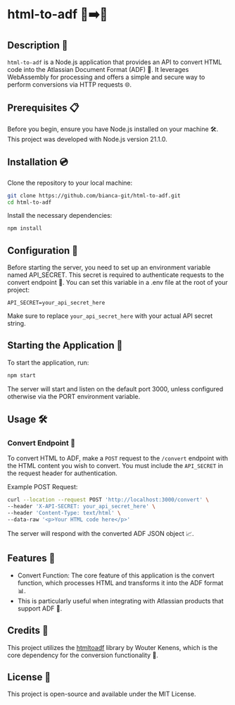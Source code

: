 # html-to-adf 📄➡️🔀
## Description 📝
`html-to-adf` is a Node.js application that provides an API to convert HTML code into the Atlassian Document Format (ADF) 🔄. It leverages WebAssembly for processing and offers a simple and secure way to perform conversions via HTTP requests 🌐.

## Prerequisites 📋
Before you begin, ensure you have Node.js installed on your machine 🛠️. This project was developed with Node.js version 21.1.0.

## Installation 💿
Clone the repository to your local machine:
```bash
git clone https://github.com/bianca-git/html-to-adf.git
cd html-to-adf
```
Install the necessary dependencies:
```bash
npm install
```

## Configuration 🔧
Before starting the server, you need to set up an environment variable named API_SECRET. This secret is required to authenticate requests to the convert endpoint 🔑. You can set this variable in a .env file at the root of your project:
```plaintext
API_SECRET=your_api_secret_here
```
Make sure to replace `your_api_secret_here` with your actual API secret string.

## Starting the Application 🚀
To start the application, run:
```bash
npm start
```
The server will start and listen on the default port 3000, unless configured otherwise via the PORT environment variable.

## Usage 🛠️
### Convert Endpoint 🔁
To convert HTML to ADF, make a `POST` request to the `/convert` endpoint with the HTML content you wish to convert. You must include the `API_SECRET` in the request header for authentication.

Example POST Request:
```bash
curl --location --request POST 'http://localhost:3000/convert' \
--header 'X-API-SECRET: your_api_secret_here' \
--header 'Content-Type: text/html' \
--data-raw '<p>Your HTML code here</p>'
```
The server will respond with the converted ADF JSON object 📈.

## Features 🌟
- Convert Function: The core feature of this application is the convert function, which processes HTML and transforms it into the ADF format 📊. 
- This is particularly useful when integrating with Atlassian products that support ADF 🤝.

## Credits 👏
This project utilizes the [htmltoadf](https://github.com/wouterken/htmltoadf) library by Wouter Kenens, which is the core dependency for the conversion functionality 🙌.

## License 📄
This project is open-source and available under the MIT License.